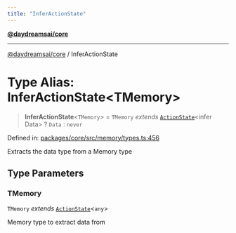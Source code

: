 ```yaml
---
title: "InferActionState"
---
```


[**@daydreamsai/core**](./api-reference.md)

***

[@daydreamsai/core](./api-reference.md) / InferActionState

# Type Alias: InferActionState\<TMemory\>

> **InferActionState**\<`TMemory`\> = `TMemory` *extends* [`ActionState`](./ActionState.md)\<infer Data\> ? `Data` : `never`

Defined in: [packages/core/src/memory/types.ts:456](https://github.com/dojoengine/daydreams/blob/612e9304717c546d301f9cac8c204de734cac957/packages/core/src/memory/types.ts#L456)

Extracts the data type from a Memory type

## Type Parameters

### TMemory

`TMemory` *extends* [`ActionState`](./ActionState.md)\<`any`\>

Memory type to extract data from
